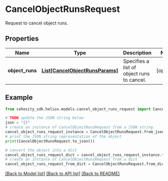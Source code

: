 # CancelObjectRunsRequest

Request to cancel object runs.

## Properties

Name | Type | Description | Notes
------------ | ------------- | ------------- | -------------
**object_runs** | [**List[CancelObjectRunsParams]**](CancelObjectRunsParams.md) | Specifies a list of object runs to cancel. | [optional] 

## Example

```python
from cohesity_sdk.helios.models.cancel_object_runs_request import CancelObjectRunsRequest

# TODO update the JSON string below
json = "{}"
# create an instance of CancelObjectRunsRequest from a JSON string
cancel_object_runs_request_instance = CancelObjectRunsRequest.from_json(json)
# print the JSON string representation of the object
print(CancelObjectRunsRequest.to_json())

# convert the object into a dict
cancel_object_runs_request_dict = cancel_object_runs_request_instance.to_dict()
# create an instance of CancelObjectRunsRequest from a dict
cancel_object_runs_request_from_dict = CancelObjectRunsRequest.from_dict(cancel_object_runs_request_dict)
```
[[Back to Model list]](../README.md#documentation-for-models) [[Back to API list]](../README.md#documentation-for-api-endpoints) [[Back to README]](../README.md)


